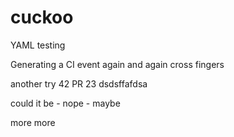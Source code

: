 # cuckoo
YAML testing

Generating a CI event again and again
cross fingers

another try
42
PR 23
dsdsffafdsa


could it be - nope - maybe

more
more
